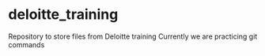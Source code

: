 # deloitte_training
Repository to store files from Deloitte training
Currently we are practicing git commands
